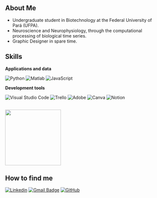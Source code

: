 ## About Me

- Undergraduate student in Biotechnology at the Federal University of Pará (UFPA).
- Neuroscience and Neurophysiology, through the computational processing of biological time series.
- Graphic Designer in spare time.

## Skills

**Applications and data**

![Python](https://img.shields.io/badge/Python-black?style=flat-square&logo=python)
![Matlab](https://img.shields.io/badge/Matlab-black?style=flat-square&logo=matlab)
![JavaScript](https://img.shields.io/badge/JavaScript-black?style=flat-square&logo=javascript)


**Development tools**

![Visual Studio Code](https://img.shields.io/badge/-Visual%20Studio%20Code-333333?style=flat&logo=visual-studio-code&logoColor=007ACC)
![Trello](https://img.shields.io/badge/-Trello-333333?style=flat&logo=trello&logoColor=007ACC)
![Adobe](https://img.shields.io/badge/Adobe-black?style=flat-square&logo=adobe)
![Canva](https://img.shields.io/badge/Canva-black?style=flat-square&logo=canva)
![Notion](https://img.shields.io/badge/Notion-black?style=flat-square&logo=notion)


<br/>

<a href="https://github.com/hwurricane" title="Profile">
  <img height="180em" src="https://github-readme-stats.vercel.app/api?username=hwurricane&theme=dracula&show_icons=true" />
</a>

## How to find me

[![Linkedin](https://img.shields.io/badge/-username-blue?style=flat-square&logo=Linkedin&logoColor=white&link=www.linkedin.com/in/analutavares)](www.linkedin.com/in/analutavares)
[![Gmail Badge](https://img.shields.io/badge/-seuemail@email.com-006bed?style=flat-square&logo=Gmail&logoColor=white&link=mailto:ana.luiza.souza.tavares@icb.ufpa.br)](mailto:ana.souza.tavares@icb.ufpa.br)
[![GitHub](https://img.shields.io/github/followers/iuricode?label=follow&style=social)]((https://github.com/hwurricane))

